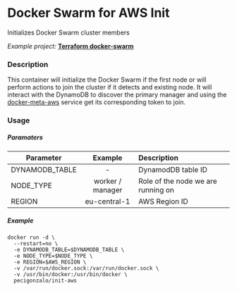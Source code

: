 # Docker Swarm for AWS Init
Initializes Docker Swarm cluster members

*Example project:* **[Terraform docker-swarm](https://github.com/pecigonzalo/tf-docker-swarm)**

### Description
This container will initialize the Docker Swarm if the first node or will perform actions to join the cluster if it detects and existing node.
It will interact with the DynamoDB to discover the primary manager and using the [docker-meta-aws](https://github.com/pecigonzalo/docker-meta-aws) service get its corresponding token to join.

### Usage
##### Paramaters
| Parameter | Example | Description |
|-----------|:-------:|:------------|
| DYNAMODB_TABLE | - | DynamodDB table ID |
| NODE_TYPE | worker / manager | Role of the node we are running on |
| REGION | eu-central-1 | AWS Region ID|

##### Example
```
docker run -d \
  --restart=no \
  -e DYNAMODB_TABLE=$DYNAMODB_TABLE \
  -e NODE_TYPE=$NODE_TYPE \
  -e REGION=$AWS_REGION \
  -v /var/run/docker.sock:/var/run/docker.sock \
  -v /usr/bin/docker:/usr/bin/docker \
  pecigonzalo/init-aws
```

